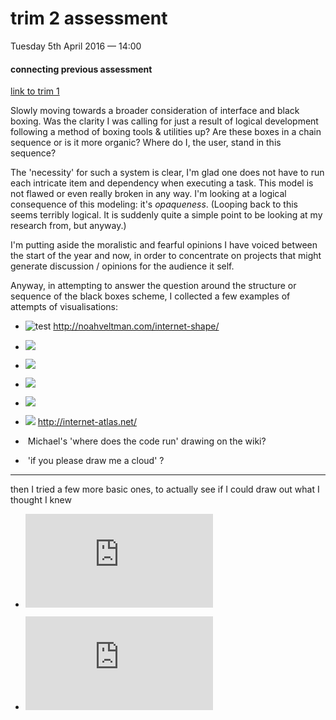 # trim 2 assessment

Tuesday 5th April 2016 — 14:00

#### connecting previous assessment
[link to trim 1](http://pzwart1.wdka.hro.nl/~colm/trimester-1_assessment/)

Slowly moving towards a broader consideration of interface and black boxing. Was the clarity I was calling for just a result of logical development following a method of boxing tools & utilities up? Are these boxes in a chain sequence or is it more organic? Where do I, the user, stand in this sequence?

The 'necessity' for such a system is clear, I'm glad one does not have to run each intricate item and dependency when executing a task. This model is not flawed or even really broken in any way. I'm looking at a logical consequence of this modeling: it's *opaqueness*. (Looping back to this seems terribly logical. It is suddenly quite a simple point to be looking at my research from, but anyway.)

I'm putting aside the moralistic and fearful opinions I have voiced between the start of the year and now, in order to concentrate on projects that might generate discussion / opinions for the audience it self.

Anyway, in attempting to answer the question around the structure or sequence of the black boxes scheme, I collected a few examples of attempts of visualisations:

* ![test](https://pzwiki.wdka.nl/mw-mediadesign/images/1/12/Montage-5.png)
http://noahveltman.com/internet-shape/

* ![](http://internet-atlas.net/img-web/relief33.svg)

* ![](http://internet-atlas.net/img-web/cadre11.png)

* ![](http://internet-atlas.net/img-web/divise13.jpg)

* ![](http://internet-atlas.net/img-web/en-idiot1.svg)

* ![](http://internet-atlas.net/img-web/en-collage2.svg)
http://internet-atlas.net/

* ![]() Michael's 'where does the code run' drawing on the wiki?

* ![]() 'if you please draw me a cloud' ?

---
then I tried a few more basic ones, to actually see if I could draw out what I thought I knew
* ![](http://colm.be/owncloud/index.php/apps/files_sharing/ajax/publicpreview.php?x=1920&y=635&a=true&file=IMG_20160403_193533-crop.jpg&t=Z67Oix5H61DScVj&scalingup=0)

*  ![](http://colm.be/owncloud/index.php/apps/files_sharing/ajax/publicpreview.php?x=1920&y=635&a=true&file=IMG_20160403_193508-crop.jpg&t=jDBUYXyKuftH2kX&scalingup=0)
